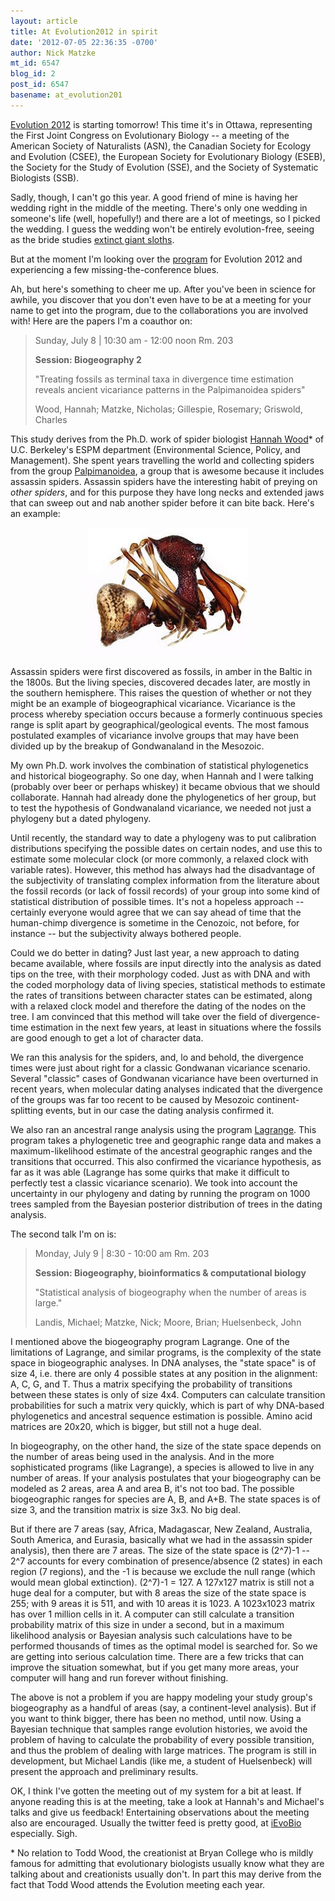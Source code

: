 ```yaml
---
layout: article
title: At Evolution2012 in spirit
date: '2012-07-05 22:36:35 -0700'
author: Nick Matzke
mt_id: 6547
blog_id: 2
post_id: 6547
basename: at_evolution201
---
```

[Evolution 2012](http://www.confersense.ca/Evolution2012/) is starting tomorrow!  This time it's in Ottawa, representing the First Joint Congress on Evolutionary Biology -- a meeting of the American Society of Naturalists (ASN), the Canadian Society for Ecology and Evolution (CSEE), the European Society for Evolutionary Biology (ESEB), the Society for the Study of Evolution (SSE), and the Society of Systematic Biologists (SSB).  

Sadly, though, I can't go this year.  A good friend of mine is having her wedding right in the middle of the meeting.  There's only one wedding in someone's life (well, hopefully!) and there are a lot of meetings, so I picked the wedding.  I guess the wedding won't be entirely evolution-free, seeing as the bride studies [extinct giant sloths](http://en.wikipedia.org/wiki/Ground_sloth). 

But at the moment I'm looking over the [program](http://www.confersense.ca/Evolution2012/program.htm) for Evolution 2012 and experiencing a few missing-the-conference blues.  

Ah, but here's something to cheer me up.  After you've been in science for awhile, you discover that you don't even have to be at a meeting for your name to get into the program, due to the collaborations you are involved with!  Here are the papers I'm a coauthor on:

> Sunday, July 8 | 10:30 am - 12:00 noon
> Rm. 203
> 
> **Session: Biogeography 2**
> 
> "Treating fossils as terminal taxa in divergence time estimation reveals ancient vicariance patterns in the Palpimanoidea spiders"
> 
> Wood, Hannah; Matzke, Nicholas; Gillespie, Rosemary; Griswold, Charles

This study derives from the Ph.D. work of spider biologist [Hannah Wood](http://nature.berkeley.edu/~hannah_marie2/)\* of U.C. Berkeley's ESPM department (Environmental Science, Policy, and Management).  She spent years travelling the world and collecting spiders from the group [Palpimanoidea](http://en.wikipedia.org/wiki/Palpimanoidea), a group that is awesome because it includes assassin spiders.  Assassin spiders have the interesting habit of preying on _other spiders_, and for this purpose they have long necks and extended jaws that can sweep out and nab another spider before it can bite back.  Here's an example:

<img src="/uploads/2012/E.%20coronutus.jpg" alt="E. coronutus.jpg" width="257" height="202" style="text-align: center; display: block; margin: 0 auto 20px;" class="mt-image-center" />

Assassin spiders were first discovered as fossils, in amber in the Baltic in the 1800s.  But the living species, discovered decades later, are mostly in the southern hemisphere.  This raises the question of whether or not they might be an example of biogeographical vicariance.  Vicariance is the process whereby speciation occurs because a formerly continuous species range is split apart by geographical/geological events.  The most famous postulated examples of vicariance involve groups that may have been divided up by the breakup of Gondwanaland in the Mesozoic.

My own Ph.D. work involves the combination of statistical phylogenetics and historical biogeography.  So one day, when Hannah and I were talking (probably over beer or perhaps whiskey) it became obvious that we should collaborate.  Hannah had already done the phylogenetics of her group, but to test the hypothesis of Gondwanaland vicariance, we needed not just a phylogeny but a dated phylogeny.  

Until recently, the standard way to date a phylogeny was to put calibration distributions specifying the possible dates on certain nodes, and use this to estimate some molecular clock (or more commonly, a relaxed clock with variable rates).  However, this method has always had the disadvantage of the subjectivity of translating complex information from the literature about the fossil records (or lack of fossil records) of your group into some kind of statistical distribution of possible times.  It's not a hopeless approach -- certainly everyone would agree that we can say ahead of time that the human-chimp divergence is sometime in the Cenozoic, not before, for instance -- but the subjectivity always bothered people.

Could we do better in dating?  Just last year, a new approach to dating became available, where fossils are input directly into the analysis as dated tips on the tree, with their morphology coded.  Just as with DNA and with the coded morphology data of living species, statistical methods to estimate the rates of transitions between character states can be estimated, along with a relaxed clock model and therefore the dating of the nodes on the tree.  I am convinced that this method will take over the field of divergence-time estimation in the next few years, at least in situations where the fossils are good enough to get a lot of character data.

We ran this analysis for the spiders, and, lo and behold, the divergence times were just about right for a classic Gondwanan vicariance scenario.  Several "classic" cases of Gondwanan vicariance have been overturned in recent years, when molecular dating analyses indicated that the divergence of the groups was far too recent to be caused by Mesozoic continent-splitting events, but in our case the dating analysis confirmed it.

We also ran an ancestral range analysis using the program [Lagrange](http://code.google.com/p/lagrange/).  This program takes a phylogenetic tree and geographic range data and makes a maximum-likelihood estimate of the ancestral geographic ranges and the transitions that occurred.  This also confirmed the vicariance hypothesis, as far as it was able (Lagrange has some quirks that make it difficult to perfectly test a classic vicariance scenario).  We took into account the uncertainty in our phylogeny and dating by running the program on 1000 trees sampled from the Bayesian posterior distribution of trees in the dating analysis.

The second talk I'm on is:

> Monday, July 9 | 8:30 - 10:00 am
> Rm. 203
> 
> **Session: Biogeography, bioinformatics & computational biology**
> 
> "Statistical analysis of biogeography when the number of areas is large."
> 
> Landis, Michael; Matzke, Nick; Moore, Brian; Huelsenbeck, John

I mentioned above the biogeography program Lagrange.  One of the limitations of Lagrange, and similar programs, is the complexity of the state space in biogeographic analyses.  In DNA analyses, the "state space" is of size 4, i.e. there are only 4 possible states at any position in the alignment: A, C, G, and T.  Thus a matrix specifying the probability of transitions between these states is only of size 4x4.  Computers can calculate transition probabilities for such a matrix very quickly, which is part of why DNA-based phylogenetics and ancestral sequence estimation is possible.  Amino acid matrices are 20x20, which is bigger, but still not a huge deal.

In biogeography, on the other hand, the size of the state space depends on the number of areas being used in the analysis.  And in the more sophisticated programs (like Lagrange), a species is allowed to live in any number of areas.  If your analysis postulates that your biogeography can be modeled as 2 areas, area A and area B, it's not too bad.  The possible biogeographic ranges for species are A, B, and A+B.  The state spaces is of size 3, and the transition matrix is size 3x3.  No big deal.  

But if there are 7 areas (say, Africa, Madagascar, New Zealand, Australia, South America, and Eurasia, basically what we had in the assassin spider analysis), then there are 7 areas.  The size of the state space is (2^7)-1 -- 2^7 accounts for every combination of presence/absence (2 states) in each region (7 regions), and the -1 is because we exclude the null range (which would mean global extinction).  (2^7)-1 = 127.  A 127x127 matrix is still not a huge deal for a computer, but with 8 areas the size of the state space is 255; with 9 areas it is 511, and with 10 areas it is 1023.  A 1023x1023 matrix has over 1 million cells in it.  A computer can still calculate a transition probability matrix of this size in under a second, but in a maximum likelihood analysis or Bayesian analysis such calculations have to be performed thousands of times as the optimal model is searched for.  So we are getting into serious calculation time.  There are a few tricks that can improve the situation somewhat, but if you get many more areas, your computer will hang and run forever without finishing.

The above is not a problem if you are happy modeling your study group's biogeography as a handful of areas (say, a continent-level analysis).  But if you want to think bigger, there has been no method, until now.  Using a Bayesian technique that samples range evolution histories, we avoid the problem of having to calculate the probability of every possible transition, and thus the problem of dealing with large matrices.  The program is still in development, but Michael Landis (like me, a student of Huelsenbeck) will present the approach and preliminary results.

OK, I think I've gotten the meeting out of my system for a bit at least.  If anyone reading this is at the meeting, take a look at Hannah's and Michael's talks and give us feedback!  Entertaining observations about the meeting also are encouraged.  Usually the twitter feed is pretty good, at [iEvoBio](http://ievobio.org/) especially. Sigh.

\* No relation to Todd Wood, the creationist at Bryan College who is mildly famous for admitting that evolutionary biologists usually know what they are talking about and creationists usually don't. In part this may derive from the fact that Todd Wood attends the Evolution meeting each year.
